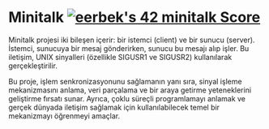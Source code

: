 # Minitalk [![eerbek's 42 minitalk Score](https://badge42.vercel.app/api/v2/cllas95s5002608ljs4q4rgdt/project/2922008)](https://github.com/JaeSeoKim/badge42)

Minitalk projesi iki bileşen içerir: bir istemci (client) ve bir sunucu (server). İstemci, sunucuya bir mesaj gönderirken, sunucu bu mesajı alıp işler. Bu iletişim, UNIX sinyalleri (özellikle SIGUSR1 ve SIGUSR2) kullanılarak gerçekleştirilir.

Bu proje, işlem senkronizasyonunu sağlamanın yanı sıra, sinyal işleme mekanizmasını anlama, veri parçalama ve bir araya getirme yeteneklerini geliştirme fırsatı sunar. Ayrıca, çoklu süreçli programlamayı anlamak ve gerçek dünyada iletişim sağlamak için kullanılabilecek temel bir mekanizmayı öğrenmeyi amaçlar.
